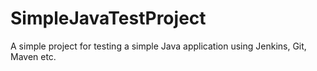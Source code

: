 # SimpleJavaTestProject
A simple project for testing a simple Java application using Jenkins, Git, Maven etc.
